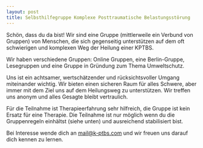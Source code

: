 ```yaml
---
layout: post
title: Selbsthilfegruppe Komplexe Posttraumatische Belastungsstörung
---
```


Schön, dass du da bist! Wir sind eine Gruppe (mittlerweile ein Verbund von Gruppen) von Menschen, die sich gegenseitig unterstützen auf dem oft schwierigen und komplexen Weg der Heilung einer KPTBS. 

Wir haben verschiedene Gruppen: Online Gruppen, eine Berlin-Gruppe, Lesegruppen und eine Gruppe in Gründung zum Thema Umweltschutz.

Uns ist ein achtsamer, wertschätzender und rücksichtsvoller Umgang miteinander wichtig. Wir bieten einen sicheren Raum für alles Schwere, aber immer mit dem Ziel uns auf dem Heilungsweg zu unterstützen. Wir treffen uns anonym und alles Gesagte bleibt vertraulich.

Für die Teilnahme ist Therapieerfahrung sehr hilfreich, die Gruppe ist kein Ersatz für eine Therapie. Die Teilnahme ist nur möglich wenn du die Gruppenregeln einhältst (siehe unten) und ausreichend stabilisiert bist.

Bei Interesse wende dich an <a href="mailto:mail@k-ptbs.com">mail@k-ptbs.com</a> und wir freuen uns darauf dich kennen zu lernen.
